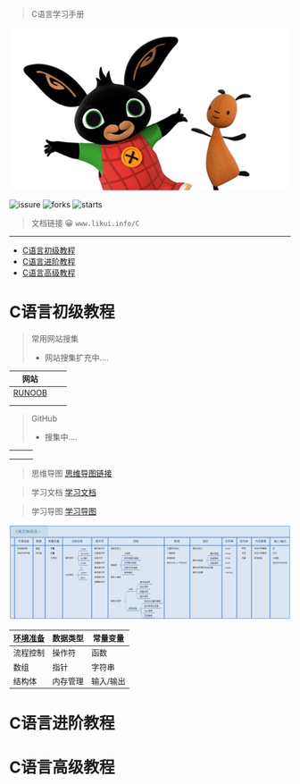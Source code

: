 > C语言学习手册



![](Image/ABasic/bing_bunny.jpg)

![issure](https://img.shields.io/github/issues/ilikui/C)
![forks](https://img.shields.io/github/forks/ilikui/C)
![starts](https://img.shields.io/github/stars/ilikui/C)


> 文档链接  😀 `www.likui.info/C`
---


- [C语言初级教程](#c语言初级教程)
- [C语言进阶教程](#c语言进阶教程)
- [C语言高级教程](#c语言高级教程)

# C语言初级教程



> 常用网站搜集
>
> * 网站搜集扩充中....



| 网站                                                         |      |      |
| ------------------------------------------------------------ | ---- | ---- |
| [RUNOOB](https://www.runoob.com/cprogramming/c-tutorial.html) |      |      |
|                                                              |      |      |
|                                                              |      |      |





> GitHub
>
> * 搜集中....





|      |      |      |
| ---- | ---- | ---- |
|      |      |      |
|      |      |      |
|      |      |      |








> 思维导图 [思维导图链接](ABasic/C语言知识点.xmind)

> 学习文档 [学习文档](ABasic\CBasic.html)

> 学习导图 [学习导图](Image/ABasic/Banner.PNG)

![](Image/ABasic/Banner.PNG)

| [环境准备](ABasic\CH001\环境准备.md) | 数据类型 | 常量变量  |
| ------------------------------------ | -------- | --------- |
| 流程控制                             | 操作符   | 函数      |
| 数组                                 | 指针     | 字符串    |
| 结构体                               | 内存管理 | 输入/输出 |




# C语言进阶教程




# C语言高级教程